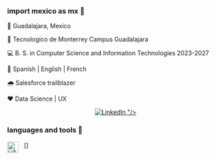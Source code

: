 ### import mexico as mx 🌵





📍 Guadalajara, Mexico 


🐏 Tecnologico de Monterrey Campus Guadalajara


💻 B. S. in Computer Science and Information Technologies 2023-2027


👅 Spanish | English | French


🌧 Salesforce trailblazer


❤️ Data Science | UX


<p align="center">
  <a href="https://www.linkedin.com/in/joaquin-hiroki-campos-kishi/">
    <img alt="LinkedIn" title="Take a look at my LinkedIn" src="
            <img src="https://cdn.jsdelivr.net/gh/devicons/devicon/icons/linkedin/linkedin-original-wordmark.svg" />
          "/></a>
</p>

### languages and tools 🧰

[<img align="left" alt="HTML5" width="26px" src="https://cdn.jsdelivr.net/gh/devicons/devicon/icons/html5/html5-original.svg" style="padding-right:10px;" />]
            
